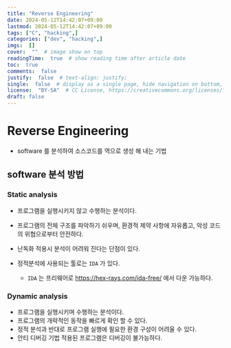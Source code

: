 ```yaml
---
title: "Reverse Engineering"
date: 2024-05-12T14:42:07+09:00
lastmod: 2024-05-12T14:42:07+09:00
tags: ["C", "hacking",]
categories: ["dev", "hacking",]
imgs:  []
cover:  ""  # image show on top
readingTime:  true  # show reading time after article date
toc:  true
comments:  false
justify:  false  # text-align: justify;
single:  false  # display as a single page, hide navigation on bottom, like as about page.
license:  "BY-SA"  # CC License, https://creativecommons.org/licenses/?lang=ko
draft: false
---
```


# Reverse Engineering

- software 를 분석하여 소스코드를 역으로 생성 해 내는 기법

## software 분석 방법
### Static analysis
- 프로그램을 실행시키지 않고 수행하는 분석이다.
- 프로그램의 전체 구조를 파악하기 쉬우며, 환경적 제약 사항에 자유롭고, 악성 코드의 위협으로부터 안전하다.
- 난독화 적용시 분석이 어려워 진다는 단점이 있다.

- 정적분석에 사용되는 툴로는 `IDA` 가 있다.
  - `IDA` 는 프리웨어로 https://hex-rays.com/ida-free/ 에서 다운 가능하다.
### Dynamic analysis
- 프로그램을 실행시키며 수행하는 분석이다.
- 프로그램의 개략적인 동작을 빠르게 확인 할 수 있다.
- 정적 분석과 반대로 프로그램 실행에 필요한 환경 구성이 어려울 수 있다.
- 안티 디버깅 기법 적용된 프로그램은 디버깅이 불가능하다.